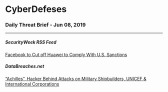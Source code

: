 # CyberDefeses
### Daily Threat Brief - Jun 08, 2019

 
-----
 
##### SecurityWeek RSS Feed
[Facebook to Cut off Huawei to Comply With U.S. Sanctions](http://feedproxy.google.com/~r/Securityweek/~3/Rt_ntauLCWQ/facebook-cut-huawei-comply-us-sanctions)
 
##### DataBreaches.net
[“Achilles”, Hacker Behind Attacks on Military Shipbuilders, UNICEF & International Corporations](https://www.databreaches.net/achilles-hacker-behind-attacks-on-military-shipbuilders-unicef-international-corporations/)
 
